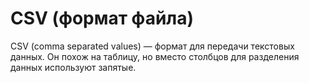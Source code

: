 # CSV (формат файла)

CSV (comma separated values) — формат для передачи текстовых данных. Он похож на таблицу, но вместо столбцов для разделения данных используют запятые.
